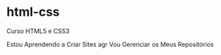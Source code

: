 # html-css
 Curso HTML5 e CSS3

Estou Aprendendo a Criar Sites agr Vou Gerenciar os Meus Repositórios